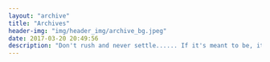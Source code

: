 ```yaml
---
layout: "archive"
title: "Archives"
header-img: "img/header_img/archive_bg.jpeg"
date: 2017-03-20 20:49:56
description: "Don't rush and never settle...... If it's meant to be, it will be......"
---
```

